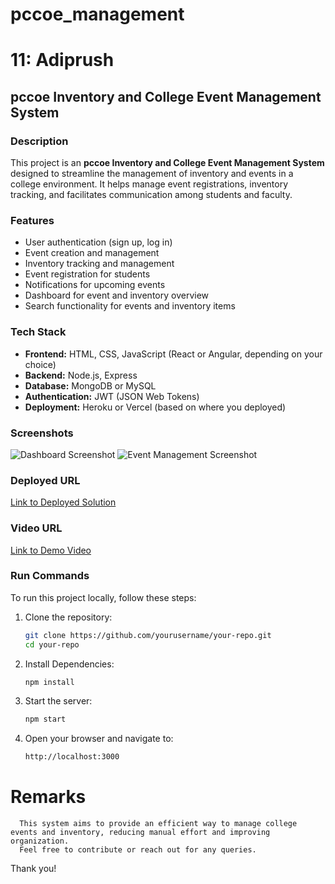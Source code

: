 # pccoe_management
# 11: Adiprush
## pccoe Inventory and College Event Management System

### Description
This project is an **pccoe Inventory and College Event Management System** designed to streamline the management of inventory and events in a college environment. It helps manage event registrations, inventory tracking, and facilitates communication among students and faculty.

### Features
- User authentication (sign up, log in)
- Event creation and management
- Inventory tracking and management
- Event registration for students
- Notifications for upcoming events
- Dashboard for event and inventory overview
- Search functionality for events and inventory items

### Tech Stack
- **Frontend:** HTML, CSS, JavaScript (React or Angular, depending on your choice)
- **Backend:** Node.js, Express
- **Database:** MongoDB or MySQL
- **Authentication:** JWT (JSON Web Tokens)
- **Deployment:** Heroku or Vercel (based on where you deployed)

### Screenshots
![Dashboard Screenshot](path/to/dashboard_screenshot.png)
![Event Management Screenshot](path/to/event_management_screenshot.png)

### Deployed URL
[Link to Deployed Solution](http://your-deployed-url.com)

### Video URL
[Link to Demo Video](http://your-demo-video-url.com)

### Run Commands
To run this project locally, follow these steps:

1. Clone the repository:
   ```bash
   git clone https://github.com/yourusername/your-repo.git
   cd your-repo
2. Install Dependencies:
   ```bash
   npm install
3. Start the server:
   ```bash
   npm start
4. Open your browser and navigate to:
   ```bash
   http://localhost:3000
# Remarks
      This system aims to provide an efficient way to manage college events and inventory, reducing manual effort and improving organization.
      Feel free to contribute or reach out for any queries.
Thank you!
